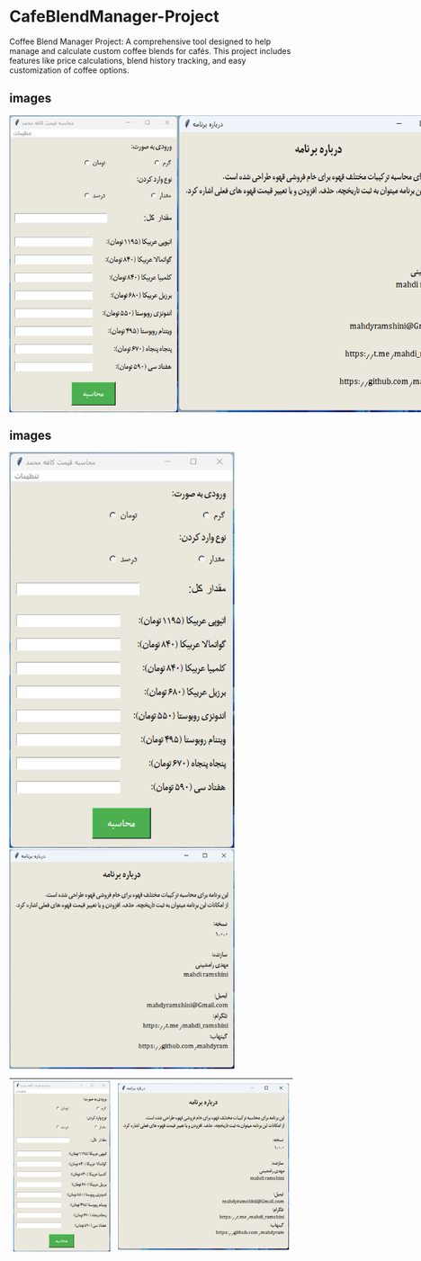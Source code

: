 # CafeBlendManager-Project
Coffee Blend Manager Project: A comprehensive tool designed to help manage and calculate custom coffee blends for cafés. This project includes features like price calculations, blend history tracking, and easy customization of coffee options.

## images

<div style="display: flex; justify-content: space-around;">
    <img src="Images/coffee_image_1.png" alt="Coffee Image 1" width="300"/>
    <img src="Images/coffee_image_2.png" alt="Coffee Image 2" width="500"/>
</div>

## images

<img src="Images/coffee_image_1.png" alt="Coffee Image 1" width="400"/>
<img src="Images/coffee_image_2.png" alt="Coffee Image 2" width="400"/>

| ![Coffee Image 1](Images/coffee_image_1.png) | ![Coffee Image 2](Images/coffee_image_2.png) |
|:--:|:--:|
